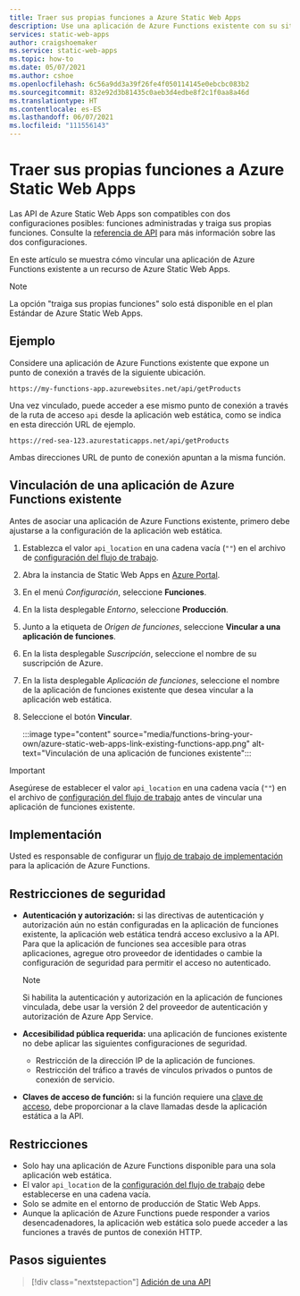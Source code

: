 ```yaml
---
title: Traer sus propias funciones a Azure Static Web Apps
description: Use una aplicación de Azure Functions existente con su sitio web de Azure Static Web Apps.
services: static-web-apps
author: craigshoemaker
ms.service: static-web-apps
ms.topic: how-to
ms.date: 05/07/2021
ms.author: cshoe
ms.openlocfilehash: 6c56a9dd3a39f26fe4f050114145e0ebcbc083b2
ms.sourcegitcommit: 832e92d3b81435c0aeb3d4edbe8f2c1f0aa8a46d
ms.translationtype: HT
ms.contentlocale: es-ES
ms.lasthandoff: 06/07/2021
ms.locfileid: "111556143"
---
```

# <a name="bring-your-own-functions-to-azure-static-web-apps"></a>Traer sus propias funciones a Azure Static Web Apps

Las API de Azure Static Web Apps son compatibles con dos configuraciones posibles: funciones administradas y traiga sus propias funciones. Consulte la [referencia de API](apis.md) para más información sobre las dos configuraciones.

En este artículo se muestra cómo vincular una aplicación de Azure Functions existente a un recurso de Azure Static Web Apps.

> [!NOTE]
> La opción "traiga sus propias funciones" solo está disponible en el plan Estándar de Azure Static Web Apps.

## <a name="example"></a>Ejemplo

Considere una aplicación de Azure Functions existente que expone un punto de conexión a través de la siguiente ubicación.

```url
https://my-functions-app.azurewebsites.net/api/getProducts
```

Una vez vinculado, puede acceder a ese mismo punto de conexión a través de la ruta de acceso `api` desde la aplicación web estática, como se indica en esta dirección URL de ejemplo.

```url
https://red-sea-123.azurestaticapps.net/api/getProducts
```

 Ambas direcciones URL de punto de conexión apuntan a la misma función.

## <a name="link-an-existing-azure-functions-app"></a>Vinculación de una aplicación de Azure Functions existente

Antes de asociar una aplicación de Azure Functions existente, primero debe ajustarse a la configuración de la aplicación web estática.

1. Establezca el valor `api_location` en una cadena vacía (`""`) en el archivo de [configuración del flujo de trabajo](./github-actions-workflow.md).

1. Abra la instancia de Static Web Apps en [Azure Portal](https://portal.azure.com).

1. En el menú _Configuración_, seleccione **Funciones**.

1. En la lista desplegable _Entorno_, seleccione **Producción**.

1. Junto a la etiqueta de _Origen de funciones_, seleccione **Vincular a una aplicación de funciones**.

1. En la lista desplegable _Suscripción_, seleccione el nombre de su suscripción de Azure.

1. En la lista desplegable _Aplicación de funciones_, seleccione el nombre de la aplicación de funciones existente que desea vincular a la aplicación web estática.

1. Seleccione el botón **Vincular**.

    :::image type="content" source="media/functions-bring-your-own/azure-static-web-apps-link-existing-functions-app.png" alt-text="Vinculación de una aplicación de funciones existente":::

> [!IMPORTANT]
> Asegúrese de establecer el valor `api_location` en una cadena vacía (`""`) en el archivo de [configuración del flujo de trabajo](./github-actions-workflow.md) antes de vincular una aplicación de funciones existente.

## <a name="deployment"></a>Implementación

Usted es responsable de configurar un [flujo de trabajo de implementación](../azure-functions/functions-deployment-technologies.md) para la aplicación de Azure Functions.

## <a name="security-constraints"></a>Restricciones de seguridad

- **Autenticación y autorización:** si las directivas de autenticación y autorización aún no están configuradas en la aplicación de funciones existente, la aplicación web estática tendrá acceso exclusivo a la API. Para que la aplicación de funciones sea accesible para otras aplicaciones, agregue otro proveedor de identidades o cambie la configuración de seguridad para permitir el acceso no autenticado.

  > [!NOTE]
  > Si habilita la autenticación y autorización en la aplicación de funciones vinculada, debe usar la versión 2 del proveedor de autenticación y autorización de Azure App Service.

- **Accesibilidad pública requerida:** una aplicación de funciones existente no debe aplicar las siguientes configuraciones de seguridad.
  - Restricción de la dirección IP de la aplicación de funciones.
  - Restricción del tráfico a través de vínculos privados o puntos de conexión de servicio.

- **Claves de acceso de función:** si la función requiere una [clave de acceso](../azure-functions/security-concepts.md#function-access-keys), debe proporcionar a la clave llamadas desde la aplicación estática a la API.

## <a name="restrictions"></a>Restricciones

- Solo hay una aplicación de Azure Functions disponible para una sola aplicación web estática.
- El valor `api_location` de la [configuración del flujo de trabajo](./github-actions-workflow.md) debe establecerse en una cadena vacía.
- Solo se admite en el entorno de producción de Static Web Apps.
- Aunque la aplicación de Azure Functions puede responder a varios desencadenadores, la aplicación web estática solo puede acceder a las funciones a través de puntos de conexión HTTP.

## <a name="next-steps"></a>Pasos siguientes

> [!div class="nextstepaction"]
> [Adición de una API](add-api.md)
